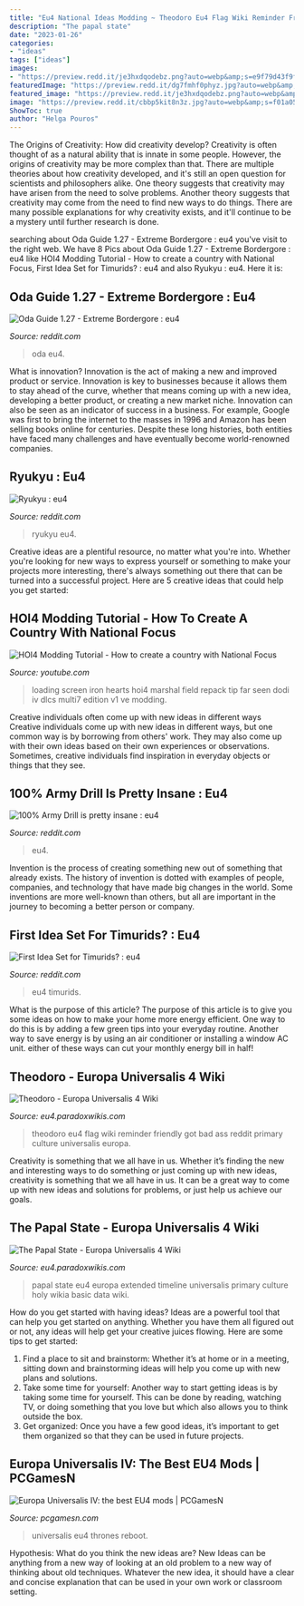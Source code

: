 ```yaml
---
title: "Eu4 National Ideas Modding ~ Theodoro Eu4 Flag Wiki Reminder Friendly Got Bad Ass Reddit Primary Culture Universalis Europa"
description: "The papal state"
date: "2023-01-26"
categories:
- "ideas"
tags: ["ideas"]
images:
- "https://preview.redd.it/je3hxdqodebz.png?auto=webp&amp;s=e9f79d43f9f22a9f195d3aecd392642dc4f87280"
featuredImage: "https://preview.redd.it/dg7fmhf0phyz.jpg?auto=webp&amp;s=826ba89f33640c70de5b0e99ee69ecdd2f35e229"
featured_image: "https://preview.redd.it/je3hxdqodebz.png?auto=webp&amp;s=e9f79d43f9f22a9f195d3aecd392642dc4f87280"
image: "https://preview.redd.it/cbbp5kit8n3z.jpg?auto=webp&amp;s=f01a05c9dfd3789e63408cbe67f59f263448316f"
ShowToc: true
author: "Helga Pouros"
---
```



The Origins of Creativity: How did creativity develop?
Creativity is often thought of as a natural ability that is innate in some people. However, the origins of creativity may be more complex than that. There are multiple theories about how creativity developed, and it's still an open question for scientists and philosophers alike. One theory suggests that creativity may have arisen from the need to solve problems. Another theory suggests that creativity may come from the need to find new ways to do things. There are many possible explanations for why creativity exists, and it'll continue to be a mystery until further research is done.

	

		
searching about Oda Guide 1.27 - Extreme Bordergore : eu4 you've visit to the right web. We have 8 Pics about Oda Guide 1.27 - Extreme Bordergore : eu4 like HOI4 Modding Tutorial - How to create a country with National Focus, First Idea Set for Timurids? : eu4 and also Ryukyu : eu4. Here it is:
		
    
## Oda Guide 1.27 - Extreme Bordergore : Eu4

<img loading=lazy src="https://external-preview.redd.it/QruWu6DupQEPEhdlRl3AReSVJH7OFPD5N3cZ8JFyzrU.png?auto=webp&amp;s=24a995cadb638d1d34320ce3e756e04ffe600a1f" onerror="this.onerror=null;this.src='https://tse3.mm.bing.net/th?id=OIP.tBEuxQ1UFJnztDvpa-dEPAHaEK&amp;pid=15.1';" alt="Oda Guide 1.27 - Extreme Bordergore : eu4">

_Source: reddit.com_

>oda eu4. 

	

What is innovation?
Innovation is the act of making a new and improved product or service. Innovation is key to businesses because it allows them to stay ahead of the curve, whether that means coming up with a new idea, developing a better product, or creating a new market niche. Innovation can also be seen as an indicator of success in a business. For example, Google was first to bring the internet to the masses in 1996 and Amazon has been selling books online for centuries. Despite these long histories, both entities have faced many challenges and have eventually become world-renowned companies.

    
## Ryukyu : Eu4

<img loading=lazy src="https://preview.redd.it/je3hxdqodebz.png?auto=webp&amp;s=e9f79d43f9f22a9f195d3aecd392642dc4f87280" onerror="this.onerror=null;this.src='https://tse4.mm.bing.net/th?id=OIP.7iIA4CA4L2h4IxA73x82QQHaIc&amp;pid=15.1';" alt="Ryukyu : eu4">

_Source: reddit.com_

>ryukyu eu4. 

	

Creative ideas are a plentiful resource, no matter what you're into. Whether you're looking for new ways to express yourself or something to make your projects more interesting, there's always something out there that can be turned into a successful project. Here are 5 creative ideas that could help you get started: 

    
## HOI4 Modding Tutorial - How To Create A Country With National Focus

<img loading=lazy src="https://i.ytimg.com/vi/Vvsf84njdSM/maxresdefault.jpg" onerror="this.onerror=null;this.src='https://tse3.mm.bing.net/th?id=OIP.164dB8p3HGTy6G9prdGQSAHaEK&amp;pid=15.1';" alt="HOI4 Modding Tutorial - How to create a country with National Focus">

_Source: youtube.com_

>loading screen iron hearts hoi4 marshal field repack tip far seen dodi iv dlcs multi7 edition v1 ve modding. 

	

Creative individuals often come up with new ideas in different ways
Creative individuals come up with new ideas in different ways, but one common way is by borrowing from others' work. They may also come up with their own ideas based on their own experiences or observations. Sometimes, creative individuals find inspiration in everyday objects or things that they see.

    
## 100% Army Drill Is Pretty Insane : Eu4

<img loading=lazy src="https://preview.redd.it/dg7fmhf0phyz.jpg?auto=webp&amp;s=826ba89f33640c70de5b0e99ee69ecdd2f35e229" onerror="this.onerror=null;this.src='https://tse4.mm.bing.net/th?id=OIP.YzWTfjO1JbQZfd1ufVRqJgHaEK&amp;pid=15.1';" alt="100% Army Drill is pretty insane : eu4">

_Source: reddit.com_

>eu4. 

	

Invention is the process of creating something new out of something that already exists. The history of invention is dotted with examples of people, companies, and technology that have made big changes in the world. Some inventions are more well-known than others, but all are important in the journey to becoming a better person or company.

    
## First Idea Set For Timurids? : Eu4

<img loading=lazy src="https://preview.redd.it/cbbp5kit8n3z.jpg?auto=webp&amp;s=f01a05c9dfd3789e63408cbe67f59f263448316f" onerror="this.onerror=null;this.src='https://tse1.mm.bing.net/th?id=OIP.WVOkOa1_B1IeOkvLWzHNjQHaEK&amp;pid=15.1';" alt="First Idea Set for Timurids? : eu4">

_Source: reddit.com_

>eu4 timurids. 

	

What is the purpose of this article?
The purpose of this article is to give you some ideas on how to make your home more energy efficient. One way to do this is by adding a few green tips into your everyday routine. Another way to save energy is by using an air conditioner or installing a window AC unit. either of these ways can cut your monthly energy bill in half!

    
## Theodoro - Europa Universalis 4 Wiki

<img loading=lazy src="https://eu4.paradoxwikis.com/images/thumb/1/11/Theodoro.png/330px-Theodoro.png" onerror="this.onerror=null;this.src='https://tse1.mm.bing.net/th?id=OIP.LxJgrha__6kPFB_PxiVVgwAAAA&amp;pid=15.1';" alt="Theodoro - Europa Universalis 4 Wiki">

_Source: eu4.paradoxwikis.com_

>theodoro eu4 flag wiki reminder friendly got bad ass reddit primary culture universalis europa. 

	

Creativity is something that we all have in us. Whether it’s finding the new and interesting ways to do something or just coming up with new ideas, creativity is something that we all have in us. It can be a great way to come up with new ideas and solutions for problems, or just help us achieve our goals.

    
## The Papal State - Europa Universalis 4 Wiki

<img loading=lazy src="https://eu4.paradoxwikis.com/images/thumb/7/71/The_Papal_State.png/330px-The_Papal_State.png" onerror="this.onerror=null;this.src='https://tse3.mm.bing.net/th?id=OIP.toghEiEdZyRReqgNhrgeMQAAAA&amp;pid=15.1';" alt="The Papal State - Europa Universalis 4 Wiki">

_Source: eu4.paradoxwikis.com_

>papal state eu4 europa extended timeline universalis primary culture holy wikia basic data wiki. 

	

How do you get started with having ideas?
Ideas are a powerful tool that can help you get started on anything. Whether you have them all figured out or not, any ideas will help get your creative juices flowing. Here are some tips to get started: 
1. Find a place to sit and brainstorm: Whether it’s at home or in a meeting, sitting down and brainstorming ideas will help you come up with new plans and solutions. 
2. Take some time for yourself: Another way to start getting ideas is by taking some time for yourself. This can be done by reading, watching TV, or doing something that you love but which also allows you to think outside the box. 
3. Get organized: Once you have a few good ideas, it’s important to get them organized so that they can be used in future projects.

    
## Europa Universalis IV: The Best EU4 Mods | PCGamesN

<img loading=lazy src="https://www.pcgamesn.com/wp-content/uploads/2020/09/eu4-mods-a-song-of-ice-and-fire.jpg" onerror="this.onerror=null;this.src='https://tse4.mm.bing.net/th?id=OIP.FF3i6fXjGe3W3HMRhIULBwHaEK&amp;pid=15.1';" alt="Europa Universalis IV: the best EU4 mods | PCGamesN">

_Source: pcgamesn.com_

>universalis eu4 thrones reboot. 

	

Hypothesis: What do you think the new ideas are?
New Ideas can be anything from a new way of looking at an old problem to a new way of thinking about old techniques. Whatever the new idea, it should have a clear and concise explanation that can be used in your own work or classroom setting.

